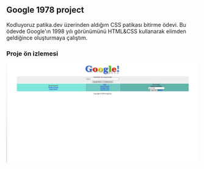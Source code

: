 ## Google 1978 project

Kodluyoruz patika.dev üzerinden aldığım CSS patikası bitirme ödevi. Bu ödevde Google'ın 1998 yılı görünümünü HTML&CSS kullanarak elimden geldiğince oluşturmaya çalıştım.


### Proje ön izlemesi

![Project](pics/project-pic.jpg)
